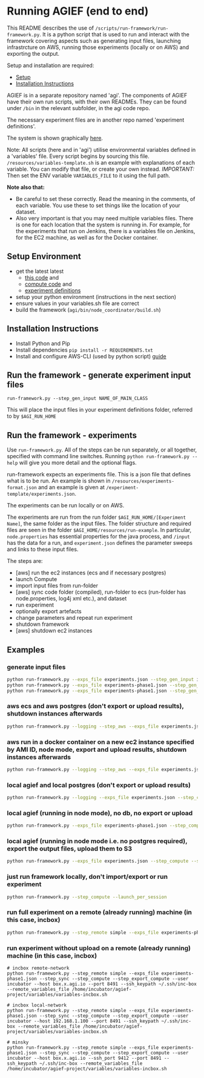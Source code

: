 # Running AGIEF (end to end)

This README describes the use of  ```/scripts/run-framework/run-framework.py```.
It is a python script that is used to run and interact with the framework covering aspects such as generating input files, launching infrastrcture on AWS, running those experiments (locally or on AWS) and exporting the output. 

Setup and installation are required:
- [Setup](#markdown-header-setup)
- [Installation Instructions](#markdown-header-intallation-instructions)

AGIEF is in a separate repository named 'agi'. The components of AGIEF have their own run scripts, with their own READMEs. They can be found under ```/bin``` in the relevant subfolder, in the agi code repo.

The necessary experiment files are in another repo named 'experiment definitions'.

The system is shown graphically [here](https://docs.google.com/drawings/d/1zBIRn2o5c29C8w1IUUh38syWOqL4EiedtEpPHkgxDko/edit).

Note: All scripts (here and in 'agi') utilise environmental variables defined in a 'variables' file. Every script begins by sourcing this file. ```/resources/variables-template.sh``` is an example with explanations of each variable. You can modify that file, or create your own instead. 
*IMPORTANT:* Then set the ENV variable ```VARIABLES_FILE``` to it using the full path.

**Note also that:** 

* Be careful to set these correctly. Read the meaning in the comments, of each variable. You use these to set things like the location of your dataset.
* Also very important is that you may need multiple variables files. There is one for each location that the system is running in. For example, for the experiments that run on Jenkins, there is a variables file on Jenkins, for the EC2 machine, as well as for the Docker container.


## Setup Environment
- get the latest latest
	- [this code](https://github.com/ProjectAGI/run-framework) and 
	- [compute code](https://github.com/ProjectAGI/agi) and 
	- [experiment definitions](https://github.com/ProjectAGI/experiment-definitions)
- setup your python environment (instructions in the next section)
- ensure values in your variables.sh file are correct
- build the framework (```agi/bin/node_coordinator/build.sh```)


## Installation Instructions
- Install Python and Pip
- Install dependencies
```pip install -r REQUIREMENTS.txt```
- Install and configure AWS-CLI (used by python script) [guide](http://docs.aws.amazon.com/cli/latest/userguide/installing.html)


## Run the framework - generate experiment input files
```run-framework.py --step_gen_input NAME_OF_MAIN_CLASS```

This will place the input files in your experiment definitions folder, referred to by ```$AGI_RUN_HOME```


## Run the framework - experiments
Use ```run-framework.py```. All of the steps can be run separately, or all together, specified with command line switches. Running ```python run-framework.py --help``` will give you more detail and the optional flags. 

run-framework expects an experiments file. This is a json file that defines what is to be run. An example is shown in ```/resources/experiments-format.json``` and an example is given at ```/experiment-template/experiments.json```.

The experiments can be run locally or on AWS. 

The experiments are run from the run folder ```$AGI_RUN_HOME/[Experiment Name]```, the same folder as the input files. The folder structure and required files are seen in the folder ```$AGI_HOME/resources/run-example```. In particular, ```node.properties``` has essential properties for the java process, and ```/input``` has the data for a run, and ```experiment.json``` defines the parameter sweeps and links to these input files.


The steps are:

- [aws] run the ec2 instances (ecs and if necessary postgres)
- launch Compute
- import input files from run-folder
- [aws] sync code folder (compiled), run-folder to ecs (run-folder has node.properties, log4j xml etc.), and dataset
- run experiment
- optionally export artefacts
- change parameters and repeat run experiment
- shutdown framework
- [aws] shutdown ec2 instances


## Examples

### generate input files
```sh
python run-framework.py --exps_file experiments.json --step_gen_input io.agi.framework.demo.mnist.DeepMNISTDemo
python run-framework.py --exps_file experiments-phase1.json --step_gen_input io.agi.framework.demo.papers.KSparseDemo
python run-framework.py --exps_file experiments-phase1.json --step_gen_input io.agi.framework.demo.papers.ClassifyFeaturesDemo
```

### aws ecs and aws postgres (don't export or upload results), shutdown instances afterwards
```sh
python run-framework.py --logging --step_aws --exps_file experiments.json --step_sync --step_agief --step_shutdown --instanceid i-06d6a791 --port 8491 --pg_instance i-b1d1bd33 --task_name mnist-spatial-task:8 --ec2_keypath /$HOME/.ssh/ecs-key.pem
```

### aws run in a docker container on a new ec2 instance specified by AMI ID, node mode, export and upload results, shutdown instances afterwards
```sh
python run-framework.py --logging --step_aws --exps_file experiments.json --step_sync --step_compute --step_shutdown --step_export --step_upload --amiid ami-17211d74 --ami_ram 12 --port 8491 --ec2_keypath ~/.ssh/nextpair.pem
```

### local agief and local postgres (don't export or upload results)
```sh
python run-framework.py --logging --exps_file experiments.json --step_compute --host localhost --port 8491 --pg_instance localhost
```

### local agief (running in node mode), no db, no export or upload
```sh
python run-framework.py --exps_file experiments-phase1.json --step_compute
```

### local agief (running in node mode i.e. no postgres required), export the output files, upload them to S3
```sh
python run-framework.py --exps_file experiments.json --step_compute --step_export --step_upload --host localhost --port 8491
```

### just run framework locally, don't import/export or run experiment
```sh
python run-framework.py --step_compute --launch_per_session
```

### run full experiment on a remote (already running) machine (in this case, incbox)
```sh
python run-framework.py --step_remote simple --exps_file experiments-phase1.json --step_sync --step_compute --step_export_compute --step_upload --user incubator --host box.x.agi.io --port 8491 --ssh_keypath ~/.ssh/inc-box --remote_variables_file /home/incubator/agief-project/variables/variables-incbox.sh
```

### run experiment without upload on a remote (already running) machine (in this case, incbox)
```
# incbox remote-network
python run-framework.py --step_remote simple --exps_file experiments-phase1.json --step_sync --step_compute --step_export_compute --user incubator --host box.x.agi.io --port 8491 --ssh_keypath ~/.ssh/inc-box --remote_variables_file /home/incubator/agief-project/variables/variables-incbox.sh

# incbox local-network
python run-framework.py --step_remote simple --exps_file experiments-phase1.json --step_sync --step_compute --step_export_compute --user incubator --host 192.168.1.100 --port 8491 --ssh_keypath ~/.ssh/inc-box --remote_variables_file /home/incubator/agief-project/variables/variables-incbox.sh

# minsky
python run-framework.py --step_remote simple --exps_file experiments-phase1.json --step_sync --step_compute --step_export_compute --user incubator --host box.x.agi.io --ssh_port 9412 --port 8491 --ssh_keypath ~/.ssh/inc-box --remote_variables_file /home/incubator/agief-project/variables/variables-incbox.sh
```


